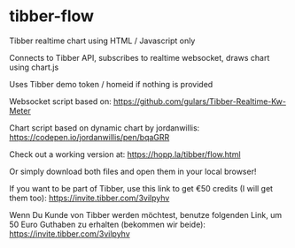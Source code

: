 # tibber-flow
Tibber realtime chart using HTML / Javascript only

Connects to Tibber API, subscribes to realtime websocket, draws chart using chart.js

Uses Tibber demo token / homeid if nothing is provided

Websocket script based on: https://github.com/gulars/Tibber-Realtime-Kw-Meter

Chart script based on dynamic chart by jordanwillis: https://codepen.io/jordanwillis/pen/bqaGRR

Check out a working version at: https://hopp.la/tibber/flow.html

Or simply download both files and open them in your local browser!

If you want to be part of Tibber, use this link to get €50 credits (I will get them too): https://invite.tibber.com/3vilpyhv

Wenn Du Kunde von Tibber werden möchtest, benutze folgenden Link, um 50 Euro Guthaben zu erhalten (bekommen wir beide): https://invite.tibber.com/3vilpyhv
